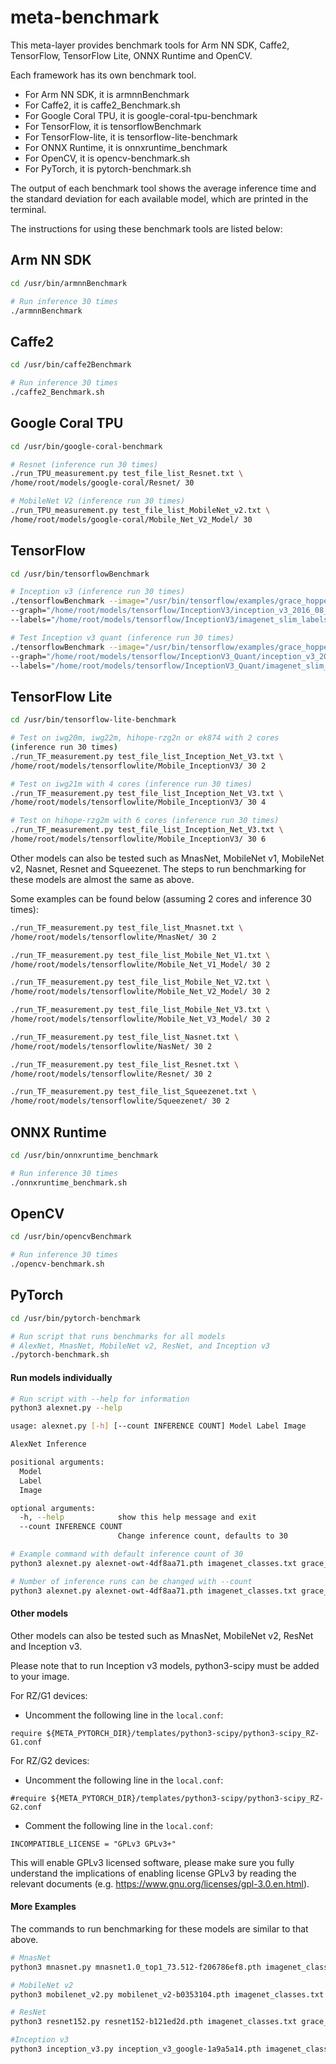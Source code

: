# meta-benchmark

This meta-layer provides benchmark tools for Arm NN SDK, Caffe2, TensorFlow,
TensorFlow Lite, ONNX Runtime and OpenCV.

Each framework has its own benchmark tool.

* For Arm NN SDK, it is armnnBenchmark
* For Caffe2, it is caffe2_Benchmark.sh
* For Google Coral TPU, it is google-coral-tpu-benchmark
* For TensorFlow, it is tensorflowBenchmark
* For TensorFlow-lite, it is tensorflow-lite-benchmark
* For ONNX Runtime, it is onnxruntime_benchmark
* For OpenCV, it is opencv-benchmark.sh
* For PyTorch, it is pytorch-benchmark.sh

The output of each benchmark tool shows the average inference time and the
standard deviation for each available model, which are printed in the terminal.

The instructions for using these benchmark tools are listed below:

## Arm NN SDK
```bash
cd /usr/bin/armnnBenchmark

# Run inference 30 times
./armnnBenchmark
```

## Caffe2
```bash
cd /usr/bin/caffe2Benchmark

# Run inference 30 times
./caffe2_Benchmark.sh
```

## Google Coral TPU
```bash
cd /usr/bin/google-coral-benchmark

# Resnet (inference run 30 times)
./run_TPU_measurement.py test_file_list_Resnet.txt \
/home/root/models/google-coral/Resnet/ 30

# MobileNet V2 (inference run 30 times)
./run_TPU_measurement.py test_file_list_MobileNet_v2.txt \
/home/root/models/google-coral/Mobile_Net_V2_Model/ 30
```

## TensorFlow
```bash
cd /usr/bin/tensorflowBenchmark

# Inception v3 (inference run 30 times)
./tensorflowBenchmark --image="/usr/bin/tensorflow/examples/grace_hopper.jpg" \
--graph="/home/root/models/tensorflow/InceptionV3/inception_v3_2016_08_28_frozen.pb" \
--labels="/home/root/models/tensorflow/InceptionV3/imagenet_slim_labels.txt"

# Test Inception v3 quant (inference run 30 times)
./tensorflowBenchmark --image="/usr/bin/tensorflow/examples/grace_hopper.jpg" \
--graph="/home/root/models/tensorflow/InceptionV3_Quant/inception_v3_2016_08_28_frozen_Quant.pb" \
--labels="/home/root/models/tensorflow/InceptionV3_Quant/imagenet_slim_labels.txt"
```

## TensorFlow Lite
```bash
cd /usr/bin/tensorflow-lite-benchmark

# Test on iwg20m, iwg22m, hihope-rzg2n or ek874 with 2 cores
(inference run 30 times)
./run_TF_measurement.py test_file_list_Inception_Net_V3.txt \
/home/root/models/tensorflowlite/Mobile_InceptionV3/ 30 2

# Test on iwg21m with 4 cores (inference run 30 times)
./run_TF_measurement.py test_file_list_Inception_Net_V3.txt \
/home/root/models/tensorflowlite/Mobile_InceptionV3/ 30 4

# Test on hihope-rzg2m with 6 cores (inference run 30 times)
./run_TF_measurement.py test_file_list_Inception_Net_V3.txt \
/home/root/models/tensorflowlite/Mobile_InceptionV3/ 30 6
```

Other models can also be tested such as MnasNet, MobileNet v1, MobileNet v2,
Nasnet, Resnet and Squeezenet. The steps to run benchmarking for these models
are almost the same as above.

Some examples can be found below (assuming 2 cores and inference 30 times):

```bash
./run_TF_measurement.py test_file_list_Mnasnet.txt \
/home/root/models/tensorflowlite/MnasNet/ 30 2

./run_TF_measurement.py test_file_list_Mobile_Net_V1.txt \
/home/root/models/tensorflowlite/Mobile_Net_V1_Model/ 30 2

./run_TF_measurement.py test_file_list_Mobile_Net_V2.txt \
/home/root/models/tensorflowlite/Mobile_Net_V2_Model/ 30 2

./run_TF_measurement.py test_file_list_Mobile_Net_V3.txt \
/home/root/models/tensorflowlite/Mobile_Net_V3_Model/ 30 2

./run_TF_measurement.py test_file_list_Nasnet.txt \
/home/root/models/tensorflowlite/NasNet/ 30 2

./run_TF_measurement.py test_file_list_Resnet.txt \
/home/root/models/tensorflowlite/Resnet/ 30 2

./run_TF_measurement.py test_file_list_Squeezenet.txt \
/home/root/models/tensorflowlite/Squeezenet/ 30 2
```

## ONNX Runtime
```bash
cd /usr/bin/onnxruntime_benchmark

# Run inference 30 times
./onnxruntime_benchmark.sh
```

## OpenCV
```bash
cd /usr/bin/opencvBenchmark

# Run inference 30 times
./opencv-benchmark.sh
```

## PyTorch
```bash
cd /usr/bin/pytorch-benchmark

# Run script that runs benchmarks for all models
# AlexNet, MnasNet, MobileNet v2, ResNet, and Inception v3
./pytorch-benchmark.sh
```

#### Run models individually
```bash
# Run script with --help for information
python3 alexnet.py --help

usage: alexnet.py [-h] [--count INFERENCE COUNT] Model Label Image

AlexNet Inference

positional arguments:
  Model
  Label
  Image

optional arguments:
  -h, --help            show this help message and exit
  --count INFERENCE COUNT
                        Change inference count, defaults to 30

# Example command with default inference count of 30
python3 alexnet.py alexnet-owt-4df8aa71.pth imagenet_classes.txt grace_hopper.jpg

# Number of inference runs can be changed with --count
python3 alexnet.py alexnet-owt-4df8aa71.pth imagenet_classes.txt grace_hopper.jpg --count 50
```
#### Other models
Other models can also be tested such as MnasNet, MobileNet v2,
ResNet and Inception v3.

Please note that to run Inception v3 models, python3-scipy must be added to your image.

For RZ/G1 devices:

 - Uncomment the following line in the `local.conf`:
```
require ${META_PYTORCH_DIR}/templates/python3-scipy/python3-scipy_RZ-G1.conf
```

For RZ/G2 devices:

 - Uncomment the following line in the `local.conf`:
```
#require ${META_PYTORCH_DIR}/templates/python3-scipy/python3-scipy_RZ-G2.conf
```
 - Comment the following line in the `local.conf`:
```
INCOMPATIBLE_LICENSE = "GPLv3 GPLv3+"
```
This will enable GPLv3 licensed software, please make sure you fully understand the
implications of enabling license GPLv3 by reading the relevant documents
(e.g. https://www.gnu.org/licenses/gpl-3.0.en.html).

#### More Examples
The commands to run benchmarking for these models are similar to
that above.

```bash
# MnasNet
python3 mnasnet.py mnasnet1.0_top1_73.512-f206786ef8.pth imagenet_classes.txt grace_hopper.jpg

# MobileNet v2
python3 mobilenet_v2.py mobilenet_v2-b0353104.pth imagenet_classes.txt grace_hopper.jpg

# ResNet
python3 resnet152.py resnet152-b121ed2d.pth imagenet_classes.txt grace_hopper.jpg

#Inception v3
python3 inception_v3.py inception_v3_google-1a9a5a14.pth imagenet_classes.txt grace_hopper.jpg
```
